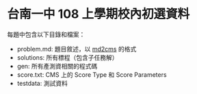 # 台南一中 108 上學期校內初選資料

每題中包含以下目錄和檔案：
 - problem.md: 題目敘述，以 [md2cms](https://github.com/brianbbsu/md2cms) 的格式
 - solutions: 所有標程（包含子任務解）
 - gen: 所有產測資相關的程式碼
 - score.txt: CMS 上的 Score Type 和 Score Parameters
 - testdata: 測試資料

